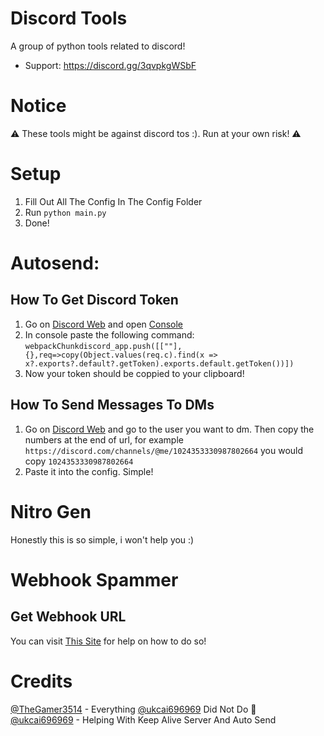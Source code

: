 # Discord Tools
A group of python tools related to discord!

- Support: https://discord.gg/3qvpkgWSbF
# Notice
⚠️ These tools might be against discord tos :). Run at your own risk! ⚠️
# Setup
1. Fill Out All The Config In The Config Folder
2. Run `python main.py`
3. Done!


# Autosend:
## How To Get Discord Token
1. Go on [Discord Web](https://discord.com/app) and open [Console](https://www.youtube.com/watch?v=nFFKnWw-_Ys&ab_channel=MDTechVideos)
2. In console paste the following command: `webpackChunkdiscord_app.push([[""],{},req=>copy(Object.values(req.c).find(x => x?.exports?.default?.getToken).exports.default.getToken())])`
3. Now your token should be coppied to your clipboard! 
## How To Send Messages To DMs
1. Go on [Discord Web](https://discord.com/app) and go to the user you want to dm. Then copy the numbers at the end of url, for example `https://discord.com/channels/@me/1024353330987802664` you would copy `1024353330987802664`
2. Paste it into the config. Simple!
# Nitro Gen
Honestly this is so simple, i won't help you :)
# Webhook Spammer
## Get Webhook URL
You can visit [This Site](https://hookdeck.com/webhooks/platforms/how-to-get-started-with-discord-webhooks) for help on how to do so!

# Credits
[@TheGamer3514](https://github.com/TheGamer3514) - Everything [@ukcai696969](https://github.com/ukcai696969) Did Not Do 🙂 <br />
[@ukcai696969](https://github.com/ukcai696969) - Helping With Keep Alive Server And Auto Send

